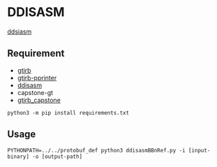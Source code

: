 # DDISASM

[ddsiasm](https://git.grammatech.com/rewriting/ddisasm)

## Requirement

- [gtirb](https://github.com/grammatech/gtirb)
- [gtirb-pprinter](https://git.grammatech.com/rewriting/gtirb-pprinter)
- [ddisasm](https://git.grammatech.com/rewriting/ddisasm)
- capstone-gt
- [gtirb_capstone](https://github.com/GrammaTech/gtirb-capstone)


```
python3 -m pip install requirements.txt
```

## Usage

```
PYTHONPATH=../../protobuf_def python3 ddisasmBBnRef.py -i [input-binary] -o [output-path]
```
